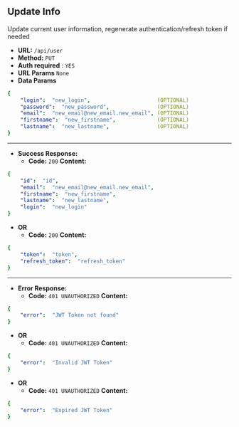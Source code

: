 ﻿**Update Info**
----
  Update current user information, regenerate authentication/refresh token if needed
* **URL:**  `/api/user`
* **Method:** `PUT`
* **Auth required** : `YES`
* **URL Params** `None`
* **Data Params**
```yaml
{
    "login":  "new_login",                     (OPTIONAL)
    "password":  "new_password",               (OPTIONAL)
    "email":  "new_email@new_email.new_email", (OPTIONAL)
    "firstname":  "new_firstname",             (OPTIONAL)
    "lastname":  "new_lastname",               (OPTIONAL)
}
```
---
* **Success Response:**
  * **Code:** `200`
    **Content:**
```yaml
{
    "id":  "id",
    "email":  "new_email@new_email.new_email",
    "firstname":  "new_firstname",
    "lastname":  "new_lastname",
    "login":  "new_login"
}
```
* **OR**
   * **Code:** `200`
    **Content:**
```yaml
{
    "token":  "token",
    "refresh_token":  "refresh_token"
}
```

---
* **Error Response:**
   * **Code:** `401 UNAUTHORIZED`
    **Content:**
```yaml
{
    "error":  "JWT Token not found"
}
```
* **OR**
  * **Code:** `401 UNAUTHORIZED`
    **Content:**
```yaml
{
    "error":  "Invalid JWT Token"
}
```
* **OR**
  * **Code:** `401 UNAUTHORIZED`
    **Content:**
```yaml
{
    "error":  "Expired JWT Token"
}
```
